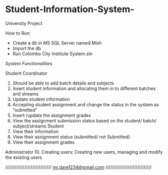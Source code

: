 # Student-Information-System-
University Project

How to Run:
* Create a db in MS SQL Server named Mish
* Import the db 
* Run Colombo City Institute System.sln


*System Functionalities*

Student Coordinator
1.	Should be able to add batch details and subjects
2.	Insert student information and allocating them in to different batches and streams 
3.	Update student information 
4.	Accepting student assignment and change the status in the system as “submitted”
5.	Insert /update the assignment grades
6.	 View the assignment submission status based on the student/ batch/ subject/streams
Student
7.	View their information
8.	View their assignment status (submitted/ not Submitted)
9.	View their assignment grades

Administrator
10.	Creating users:  Creating new users, managing and modify the existing users

/////////////////////////////
mr.dare1234@gmail.com
/////////////////////////////
